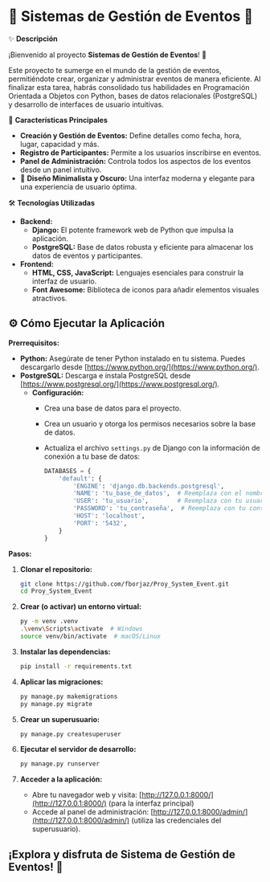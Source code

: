 # 🎁 Sistemas de Gestión de Eventos 🎉

✨ **Descripción**

¡Bienvenido al proyecto **Sistemas de Gestión de Eventos**! 🛒

Este proyecto te sumerge en el mundo de la gestión de eventos, permitiéndote crear, organizar y administrar eventos de manera eficiente. Al finalizar esta tarea, habrás consolidado tus habilidades en Programación Orientada a Objetos con Python, bases de datos relacionales (PostgreSQL) y desarrollo de interfaces de usuario intuitivas.

🚀 **Características Principales**

*   **Creación y Gestión de Eventos:** Define detalles como fecha, hora, lugar, capacidad y más.
*   **Registro de Participantes:** Permite a los usuarios inscribirse en eventos.
*   **Panel de Administración:** Controla todos los aspectos de los eventos desde un panel intuitivo.
*   🎨 **Diseño Minimalista y Oscuro:** Una interfaz moderna y elegante para una experiencia de usuario óptima.

🛠️ **Tecnologías Utilizadas**

*   **Backend:**
    *   **Django:** El potente framework web de Python que impulsa la aplicación.
    *   **PostgreSQL:** Base de datos robusta y eficiente para almacenar los datos de eventos y participantes.
*   **Frontend:**
    *   **HTML, CSS, JavaScript:** Lenguajes esenciales para construir la interfaz de usuario.
    *   **Font Awesome:** Biblioteca de iconos para añadir elementos visuales atractivos.

## ⚙️ Cómo Ejecutar la Aplicación

**Prerrequisitos:**

*   **Python:** Asegúrate de tener Python instalado en tu sistema. Puedes descargarlo desde [https://www.python.org/](https://www.python.org/).
*   **PostgreSQL:** Descarga e instala PostgreSQL desde [https://www.postgresql.org/](https://www.postgresql.org/).
    *   **Configuración:**
        *   Crea una base de datos para el proyecto.
        *   Crea un usuario y otorga los permisos necesarios sobre la base de datos.
        *   Actualiza el archivo `settings.py` de Django con la información de conexión a tu base de datos:

            ```python
            DATABASES = {
                'default': {
                    'ENGINE': 'django.db.backends.postgresql',
                    'NAME': 'tu_base_de_datos',  # Reemplaza con el nombre de tu base de datos
                    'USER': 'tu_usuario',        # Reemplaza con tu usuario de PostgreSQL
                    'PASSWORD': 'tu_contraseña',  # Reemplaza con tu contraseña
                    'HOST': 'localhost',
                    'PORT': '5432',
                }
            }
            ```

**Pasos:**

1.  **Clonar el repositorio:**

    ```bash
    git clone https://github.com/fborjaz/Proy_System_Event.git
    cd Proy_System_Event
    ```

2.  **Crear (o activar) un entorno virtual:**

    ```bash
    py -m venv .venv
    .\venv\Scripts\activate  # Windows
    source venv/bin/activate  # macOS/Linux
    ```

3.  **Instalar las dependencias:**

    ```bash
    pip install -r requirements.txt
    ```

4.  **Aplicar las migraciones:**

    ```bash
    py manage.py makemigrations
    py manage.py migrate
    ```

5.  **Crear un superusuario:**

    ```bash
    py manage.py createsuperuser
    ```

6.  **Ejecutar el servidor de desarrollo:**

    ```bash
    py manage.py runserver
    ```

7.  **Acceder a la aplicación:**

    *   Abre tu navegador web y visita: [http://127.0.0.1:8000/](http://127.0.0.1:8000/) (para la interfaz principal)
    *   Accede al panel de administración: [http://127.0.0.1:8000/admin/](http://127.0.0.1:8000/admin/) (utiliza las credenciales del superusuario).

## ¡Explora y disfruta de Sistema de Gestión de Eventos! 🎉
